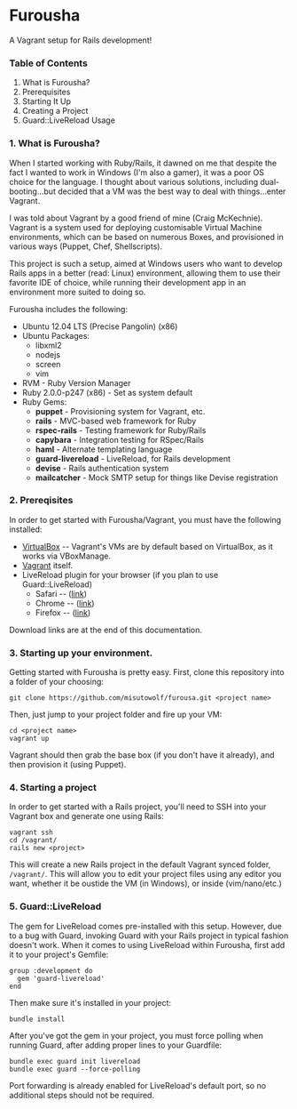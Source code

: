 # Furousha

A Vagrant setup for Rails development!

### Table of Contents

1.  What is Furousha?
2.  Prerequisites
3.  Starting It Up
4.  Creating a Project
5.  Guard::LiveReload Usage

### 1.  What is Furousha?

When I started working with Ruby/Rails, it dawned on me that despite the fact I wanted to work in Windows (I'm also a gamer), it was a poor
OS choice for the language.  I thought about various solutions, including dual-booting...but decided that a VM was the best way to deal
with things...enter Vagrant.

I was told about Vagrant by a good friend of mine (Craig McKechnie).  Vagrant is a system used for deploying customisable Virtual Machine
environments, which can be based on numerous Boxes, and provisioned in various ways (Puppet, Chef, Shellscripts).

This project is such a setup, aimed at Windows users who want to develop Rails apps in a better (read: Linux) environment, allowing
them to use their favorite IDE of choice, while running their development app in an environment more suited to doing so.

Furousha includes the following:

* Ubuntu 12.04 LTS (Precise Pangolin) (x86)
* Ubuntu Packages:
  * libxml2
  * nodejs
  * screen
  * vim
* RVM - Ruby Version Manager
* Ruby 2.0.0-p247 (x86) - Set as system default
* Ruby Gems:
  * **puppet** - Provisioning system for Vagrant, etc.
  * **rails** - MVC-based web framework for Ruby
  * **rspec-rails** - Testing framework for Ruby/Rails
  * **capybara** - Integration testing for RSpec/Rails
  * **haml** - Alternate templating language
  * **guard-livereload** - LiveReload, for Rails development
  * **devise** - Rails authentication system
  * **mailcatcher** - Mock SMTP setup for things like Devise registration

### 2.  Prereqisites

In order to get started with Furousha/Vagrant, you must have the following installed:

* [VirtualBox](http://virtualbox.org) -- Vagrant's VMs are by default based on VirtualBox, as it works via VBoxManage.
* [Vagrant](http://vagrantup.com) itself.
* LiveReload plugin for your browser (if you plan to use Guard::LiveReload)
  * Safari -- ([link](http://download.livereload.com/2.0.9/LiveReload-2.0.9.safariextz))
  * Chrome -- ([link](https://chrome.google.com/webstore/detail/livereload/jnihajbhpnppcggbcgedagnkighmdlei))
  * Firefox -- ([link](http://download.livereload.com/2.0.8/LiveReload-2.0.8.xpi))

Download links are at the end of this documentation.

### 3.  Starting up your environment.

Getting started with Furousha is pretty easy.  First, clone this repository into a folder of your choosing:

    git clone https://github.com/misutowolf/furousa.git <project name>

Then, just jump to your project folder and fire up your VM:

    cd <project name>
    vagrant up

Vagrant should then grab the base box (if you don't have it already), and then provision it (using Puppet).

### 4.  Starting a project

In order to get started with a Rails project, you'll need to SSH into your Vagrant box and generate one using Rails:

    vagrant ssh
    cd /vagrant/
    rails new <project>

This will create a new Rails project in the default Vagrant synced folder, <code>/vagrant/</code>.  This will allow you
to edit your project files using any editor you want, whether it be oustide the VM (in Windows), or inside (vim/nano/etc.)

### 5.  Guard::LiveReload

The gem for LiveReload comes pre-installed with this setup.  However, due to a bug with Guard, invoking Guard with your
Rails project in typical fashion doesn't work.  When it comes to using LiveReload within Furousha, first add it to your
project's Gemfile:

    group :development do
      gem 'guard-livereload'
    end

Then make sure it's installed in your project:

    bundle install

After you've got the gem in your project, you must force polling when running Guard, after adding proper lines to your Guardfile:

    bundle exec guard init livereload
    bundle exec guard --force-polling

Port forwarding is already enabled for LiveReload's default port, so no additional steps should not be required.